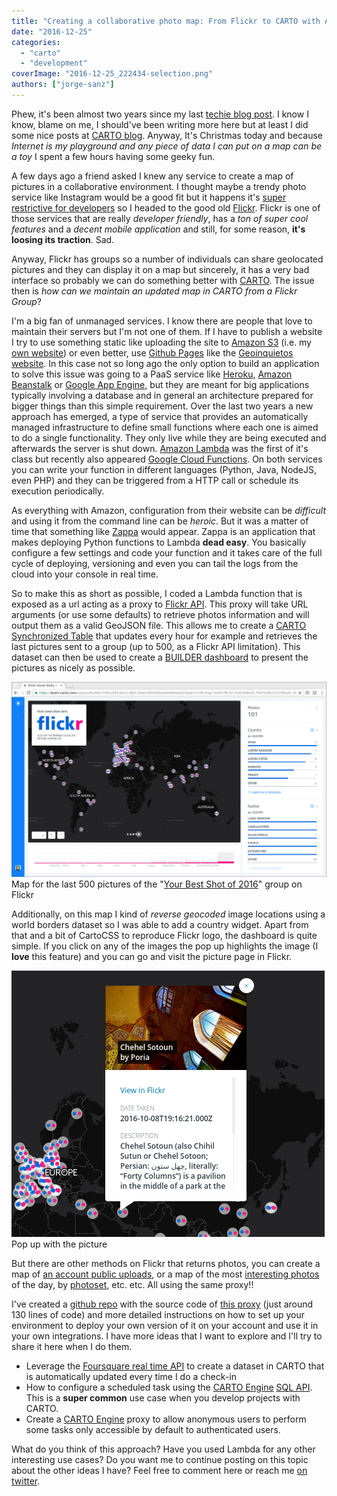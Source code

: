```yaml
---
title: "Creating a collaborative photo map: From Flickr to CARTO with Amazon Lambda"
date: "2016-12-25"
categories: 
  - "carto"
  - "development"
coverImage: "2016-12-25_222434-selection.png"
authors: ["jorge-sanz"]
---
```


Phew, it's been almost two years since my last [techie blog post](https://geomaticblog.net/2015/01/13/about-antipodes-map/). I know I know, blame on me, I should've been writing more here but at least I did some nice posts at [CARTO blog](https://carto.com/blog/author/jorge-sanz). Anyway, It's Christmas today and because _Internet is my playground and any piece of data I can put on a map can be a toy_ I spent a few hours having some geeky fun.

A few days ago a friend asked I knew any service to create a map of pictures in a collaborative environment. I thought maybe a trendy photo service like Instagram would be a good fit but it happens it's [super restrictive for developers](https://www.instagram.com/developer/) so I headed to the good old [Flickr](http://flickr.com). Flickr is one of those services that are really _developer friendly_, has a _ton of super cool features_ and a _decent mobile application_ and still, for some reason, **it's loosing its traction**. Sad.

Anyway, Flickr has groups so a number of individuals can share geolocated pictures and they can display it on a map but sincerely, it has a very bad interface so probably we can do something better with [CARTO](http://carto.com). The issue then is _how can we maintain an updated map in CARTO from a Flickr Group_?

I'm a big fan of unmanaged services. I know there are people that love to maintain their servers but I'm not one of them. If I have to publish a website I try to use something static like uploading the site to [Amazon S3](https://aws.amazon.com/s3/) (i.e. my [own website](http://jorgesanz.net)) or even better, use [Github Pages](https://pages.github.com/) like the [Geoinquietos website](http://geoinquietos.org). In this case not so long ago the only option to build an application to solve this issue was going to a PaaS service like [Heroku,](https://www.heroku.com/) [Amazon Beanstalk](https://aws.amazon.com/elasticbeanstalk/) or [Google App Engine](https://cloud.google.com/appengine/), but they are meant for big applications typically involving a database and in general an architecture prepared for bigger things than this simple requirement. Over the last two years a new approach has emerged, a type of service that provides an automatically managed infrastructure to define small functions where each one is aimed to do a single functionality. They only live while they are being executed and afterwards the server is shut down. [Amazon Lambda](https://aws.amazon.com/lambda/) was the first of it's class but recently also appeared [Google Cloud Functions](https://cloud.google.com/functions/). On both services you can write your function in different languages (Python, Java, NodeJS, even PHP) and they can be triggered from a HTTP call or schedule its execution periodically.

As everything with Amazon, configuration from their website can be _difficult_ and using it from the command line can be _heroic_. But it was a matter of time that something like [Zappa](http://www.zappa.io) would appear. Zappa is an application that makes deploying Python functions to Lambda **dead easy**. You basically configure a few settings and code your function and it takes care of the full cycle of deploying, versioning and even you can tail the logs from the cloud into your console in real time.

So to make this as short as possible, I coded a Lambda function that is exposed as a url acting as a proxy to [Flickr API](https://www.flickr.com/services/api/). This proxy will take URL arguments (or use some defaults) to retrieve photos information and will output them as a valid GeoJSON file. This allows me to create a [CARTO Synchronized Table](https://carto.com/docs/carto-engine/import-api/sync-tables) that updates every hour for example and retrieves the last pictures sent to a group (up to 500, as a Flickr API limitation). This dataset can then be used to create a [BUILDER dashboard](https://team.carto.com/u/jsanz/builder/708ca592-ba72-482c-b0a5-fb926364a6e8/embed) to present the pictures as nicely as possible.

![2016-12-25_225604-selection](images/2016-12-25_225604-selection.png) Map for the last 500 pictures of the "[Your Best Shot of 2016](https://www.flickr.com/groups/yourbestshot2016)" group on Flickr

Additionally, on this map I kind of _reverse geocoded_ image locations using a world borders dataset so I was able to add a country widget. Apart from that and a bit of CartoCSS to reproduce Flickr logo, the dashboard is quite simple. If you click on any of the images the pop up highlights the image (I **love** this feature) and you can go and visit the picture page in Flickr.

![2016-12-25_225653-selection](images/2016-12-25_225653-selection.png) Pop up with the picture

But there are other methods on Flickr that returns photos, you can create a map of [an account public uploads](https://www.flickr.com/services/api/flickr.people.getPublicPhotos.html), or a map of the most [interesting photos](https://www.flickr.com/services/api/flickr.interestingness.getList.html) of the day, by [photoset](https://www.flickr.com/services/api/flickr.photosets.getPhotos.html), etc. etc. All using the same proxy!!

I've created a [github repo](https://github.com/jsanz/carto-lambda-examples) with the source code of [this proxy](https://github.com/jsanz/carto-lambda-examples/blob/master/flickr_to_geojson.py) (just around 130 lines of code) and more detailed instructions on how to set up your environment to deploy your own version of it on your account and use it in your own integrations. I have more ideas that I want to explore and I'll try to share it here when I do them.

- Leverage the [Foursquare real time API](https://developer.foursquare.com/overview/realtime) to create a dataset in CARTO that is automatically updated every time I do a check-in
- How to configure a scheduled task using the [CARTO Engine](https://carto.com/engine/) [SQL API](https://carto.com/docs/cartodb-platform/sql-api/). This is a **super common** use case when you develop projects with CARTO.
- Create a [CARTO Engine](https://carto.com/engine/) proxy to allow anonymous users to perform some tasks only accessible by default to authenticated users.

What do you think of this approach? Have you used Lambda for any other interesting use cases? Do you want me to continue posting on this topic about the other ideas I have? Feel free to comment here or reach me [on twitter](https://twitter.com/xurxosanz).
